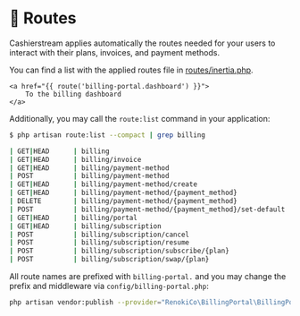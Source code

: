 # 🚦 Routes

Cashierstream applies automatically the routes needed for your users to interact with their plans, invoices, and payment methods.

You can find a list with the applied routes file in [routes/inertia.php](https://github.com/renoki-co/jetstream-cashier-billing-portal/blob/master/routes/inertia.php).

```markup
<a href="{{ route('billing-portal.dashboard') }}">
    To the billing dashboard
</a>
```

Additionally, you may call the `route:list` command in your application:

```bash
$ php artisan route:list --compact | grep billing

| GET|HEAD      | billing                                             | RenokiCo\BillingPortal\Http\Controllers\Inertia\BillingController@dashboard                        |
| GET|HEAD      | billing/invoice                                     | RenokiCo\BillingPortal\Http\Controllers\Inertia\InvoiceController@index                            |
| GET|HEAD      | billing/payment-method                              | RenokiCo\BillingPortal\Http\Controllers\Inertia\PaymentMethodController@index                      |
| POST          | billing/payment-method                              | RenokiCo\BillingPortal\Http\Controllers\Inertia\PaymentMethodController@store                      |
| GET|HEAD      | billing/payment-method/create                       | RenokiCo\BillingPortal\Http\Controllers\Inertia\PaymentMethodController@create                     |
| GET|HEAD      | billing/payment-method/{payment_method}             | RenokiCo\BillingPortal\Http\Controllers\Inertia\PaymentMethodController@show                       |
| DELETE        | billing/payment-method/{payment_method}             | RenokiCo\BillingPortal\Http\Controllers\Inertia\PaymentMethodController@destroy                    |
| POST          | billing/payment-method/{payment_method}/set-default | RenokiCo\BillingPortal\Http\Controllers\Inertia\PaymentMethodController@setDefault                 |
| GET|HEAD      | billing/portal                                      | RenokiCo\BillingPortal\Http\Controllers\Inertia\BillingController@portal                           |
| GET|HEAD      | billing/subscription                                | RenokiCo\BillingPortal\Http\Controllers\Inertia\SubscriptionController@index                       |
| POST          | billing/subscription/cancel                         | RenokiCo\BillingPortal\Http\Controllers\Inertia\SubscriptionController@cancelSubscription          |
| POST          | billing/subscription/resume                         | RenokiCo\BillingPortal\Http\Controllers\Inertia\SubscriptionController@resumeSubscription          |
| POST          | billing/subscription/subscribe/{plan}               | RenokiCo\BillingPortal\Http\Controllers\Inertia\SubscriptionController@redirectWithSubscribeIntent |
| POST          | billing/subscription/swap/{plan}                    | RenokiCo\BillingPortal\Http\Controllers\Inertia\SubscriptionController@swapPlan                    |
```

All route names are prefixed with `billing-portal.` and you may change the prefix and middleware via `config/billing-portal.php`:

```bash
php artisan vendor:publish --provider="RenokiCo\BillingPortal\BillingPortalServiceProvider" --tag="config"
```
